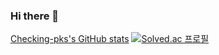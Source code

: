 ### Hi there 👋
[Checking-pks's GitHub stats](https://github-readme-stats.vercel.app/api?username=Checking-pks&hide=issues,prs,stars&count_private=true&show_icons=true)
[![Solved.ac
프로필](http://mazassumnida.wtf/api/v2/generate_badge?boj=qkrrudtn23)](https://solved.ac/qkrrudtn23)
<!--
**Checking-pks/Checking-pks** is a ✨ _special_ ✨ repository because its `README.md` (this file) appears on your GitHub profile.

Here are some ideas to get you started:

- 🔭 I’m currently working on ...
- 🌱 I’m currently learning ...
- 👯 I’m looking to collaborate on ...
- 🤔 I’m looking for help with ...
- 💬 Ask me about ...
- 📫 How to reach me: ...
- 😄 Pronouns: ...
- ⚡ Fun fact: ...
-->
